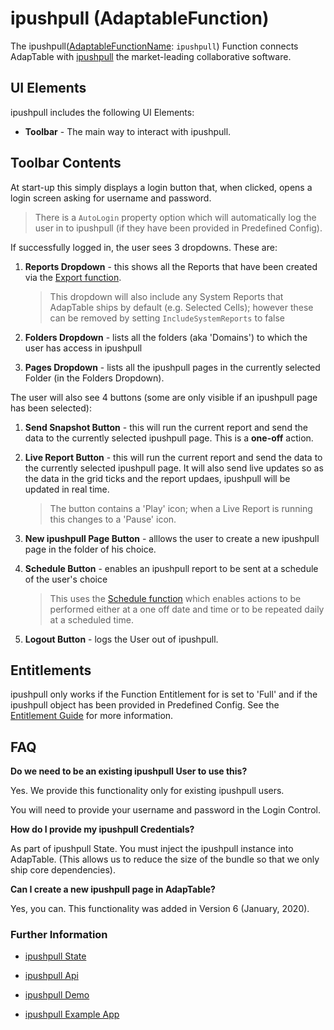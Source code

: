 # ipushpull (AdaptableFunction)

The ipushpull([AdaptableFunctionName](https://api.adaptabletools.com/modules/_src_predefinedconfig_common_types_.html#adaptablefunctionname): `ipushpull`) Function connects AdapTable with [ipushpull](https://www.ipushpull.com) the market-leading collaborative software.

## UI Elements

ipushpull includes the following UI Elements:

- **Toolbar** - The main way to interact with ipushpull.

## Toolbar Contents

At start-up this simply displays a login button that, when clicked, opens a login screen asking for username and password.

> There is a `AutoLogin` property option which will automatically log the user in to ipushpull (if they have been provided in Predefined Config).

If successfully logged in, the user sees 3 dropdowns.  These are:

1. **Reports Dropdown** - this shows all the Reports that have been created via the [Export function](./export-function.md).
    > This dropdown will also include any System Reports that AdapTable ships by default (e.g. Selected Cells); however these can be removed by setting `IncludeSystemReports` to false

2. **Folders Dropdown** - lists all the folders (aka 'Domains') to which the user has access in ipushpull

3. **Pages Dropdown** - lists all the ipushpull pages in the currently selected Folder (in the Folders Dropdown).

The user will also see 4 buttons (some are only visible if an ipushpull page has been selected):

1. **Send Snapshot Button** - this will run the current report and send the data to the currently selected ipushpull page.  This is a **one-off** action.

2. **Live Report Button** - this will run the current report and send the data to the currently selected ipushpull page.  It will also send live updates so as the data in the grid ticks and the report updaes, ipushpull will be updated in real time.
   > The button contains a 'Play' icon; when a Live Report is running this changes to a 'Pause' icon.

3. **New ipushpull Page Button** - alllows the user to create a new ipushpull page in the folder of his choice.

4. **Schedule Button** - enables an ipushpull report to be sent at a schedule of the user's choice
   >This uses the [Schedule function](./schedule-function.md) which enables actions to be performed either at a one off date and time or to be repeated daily at a scheduled time.  

5. **Logout Button** - logs the User out of ipushpull.

## Entitlements

ipushpull only works if the Function Entitlement for is set to 'Full' and if the ipushpull object has been provided in Predefined Config.  See the [Entitlement Guide](./../guides/adaptable-entitlements-guide.md) for more information.

## FAQ

**Do we need to be an existing ipushpull User to use this?**

Yes. We provide this functionality only for existing ipushpull users.

You will need to provide your username and password in the Login Control.

**How do I provide my ipushpull Credentials?**

As part of ipushpull State. You must inject the ipushpull instance into AdapTable. (This allows us to reduce the size of the bundle so that we only ship core dependencies).

**Can I create a new ipushpull page in AdapTable?**

Yes, you can. This functionality was added in Version 6 (January, 2020).


### Further Information

- [ipushpull State](https://api.adaptabletools.com/interfaces/_src_predefinedconfig_ipushpullstate_.ipushpullstate.html)

- [ipushpull Api](https://api.adaptabletools.com/interfaces/_src_api_ipushpullapi_.ipushpullapi.html)

- [ipushpull Demo](https://demo.adaptabletools.com/partners/ipushpulldemo)

- [ipushpull Example App](https://github.com/AdaptableTools/example-adaptable-ipushpull-integration)

